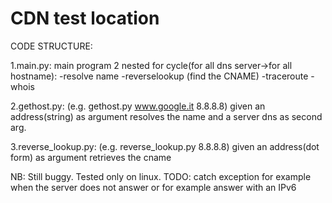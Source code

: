 # CDN test location

CODE STRUCTURE:

1.main.py: main program 2 nested for cycle(for all dns server->for all hostname):
          -resolve name
          -reverselookup (find the CNAME)
          -traceroute
          -whois
          
2.gethost.py: (e.g. gethost.py www.google.it 8.8.8.8) given an address(string) as argument resolves the name and a server dns as second arg.

3.reverse_lookup.py: (e.g. reverse_lookup.py 8.8.8.8) given an address(dot form) as argument retrieves the cname

NB: Still buggy. Tested only on linux.
TODO: catch exception for example when the server does not answer or for example answer with an IPv6
